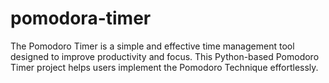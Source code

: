 # pomodora-timer
The Pomodoro Timer is a simple and effective time management tool designed to improve productivity and focus. This Python-based Pomodoro Timer project helps users implement the Pomodoro Technique effortlessly.

